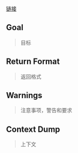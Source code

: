 [链接](https://medium.com/@niall.mcnulty/writing-an-o1-prompt-that-works-16ee921b5859)

## Goal
> 目标
## Return Format
> 返回格式
## Warnings
> 注意事项，警告和要求
## Context Dump
> 上下文